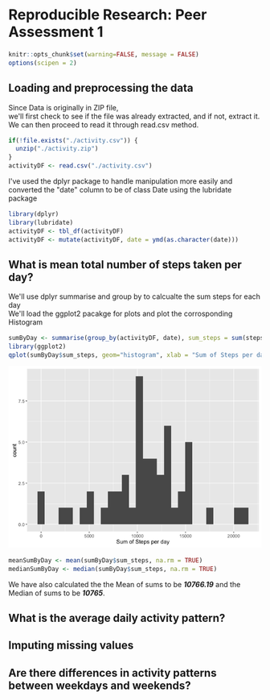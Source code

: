 # Reproducible Research: Peer Assessment 1

```r
knitr::opts_chunk$set(warning=FALSE, message = FALSE)
options(scipen = 2)
```

## Loading and preprocessing the data
Since Data is originally in ZIP file,  
we'll first check to see if the file was already extracted, and if not, extract it.  
We can then proceed to read it through read.csv method.

```r
if(!file.exists("./activity.csv")) {
  unzip("./activity.zip")
}
activityDF <- read.csv("./activity.csv")
```
I've used the dplyr package to handle manipulation more easily and converted the "date" column to be of class Date using the lubridate package

```r
library(dplyr)
library(lubridate)
activityDF <- tbl_df(activityDF)
activityDF <- mutate(activityDF, date = ymd(as.character(date)))
```

## What is mean total number of steps taken per day?
We'll use dplyr summarise and group by to calcualte the sum steps for each day  
We'll load the ggplot2 pacakge for plots and plot the corrosponding Histogram

```r
sumByDay <- summarise(group_by(activityDF, date), sum_steps = sum(steps))
library(ggplot2)
qplot(sumByDay$sum_steps, geom="histogram", xlab = "Sum of Steps per day")
```

![](PA1_template_files/figure-html/groupby_day_and_sum_steps-1.png)

```r
meanSumByDay <- mean(sumByDay$sum_steps, na.rm = TRUE)
medianSumByDay <- median(sumByDay$sum_steps, na.rm = TRUE)
```
We have also calculated the the Mean of sums to be **_10766.19_** and the Median of sums to be **_10765_**. 

## What is the average daily activity pattern?



## Imputing missing values



## Are there differences in activity patterns between weekdays and weekends?
